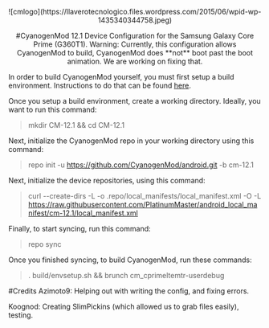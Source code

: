<p align="center">
![cmlogo](https://llaverotecnologico.files.wordpress.com/2015/06/wpid-wp-1435340344758.jpeg)
<p align="center">
#CyanogenMod 12.1 Device Configuration for the Samsung Galaxy Core Prime (G360T1).
Warning: Currently, this configuration allows CyanogenMod to build, CyanogenMod does **not** boot past the boot animation. We are working on fixing that.

In order to build CyanogenMod yourself, you must first setup a build environment. Instructions to do that can be found [here](https://source.android.com/source/initializing.html).


Once you setup a build environment, create a working directory. Ideally, you want to run this command:
> mkdir CM-12.1 && cd CM-12.1

Next, initialize the CyanogenMod repo in your working directory using this command:
> repo init -u https://github.com/CyanogenMod/android.git -b cm-12.1

Next, initialize the device repositories, using this command:
> curl --create-dirs -L -o .repo/local_manifests/local_manifest.xml -O -L https://raw.githubusercontent.com/PlatinumMaster/android_local_manifest/cm-12.1/local_manifest.xml

Finally, to start syncing, run this command:
> repo sync


Once you finished syncing, to build CyanogenMod, run these commands:
> . build/envsetup.sh && brunch cm_cprimeltemtr-userdebug

#Credits
Azimoto9: Helping out with writing the config, and fixing errors.

Koognod: Creating SlimPickins (which allowed us to grab files easily), testing.
